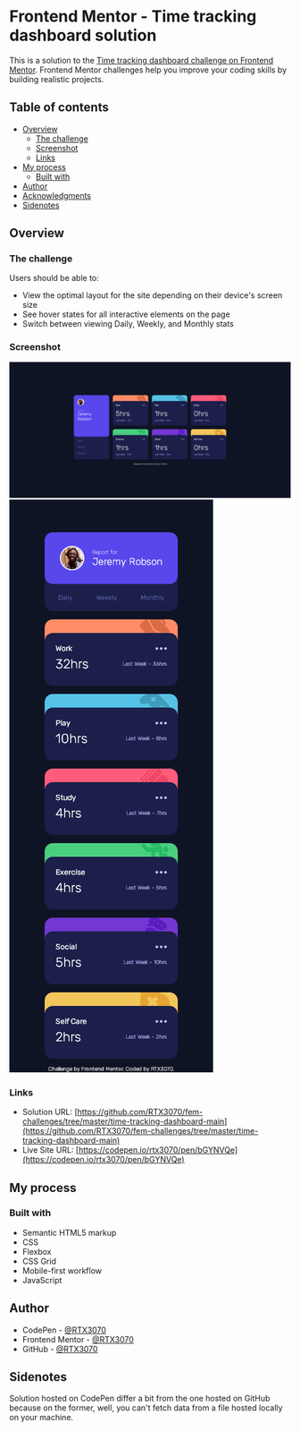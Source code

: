 # Frontend Mentor - Time tracking dashboard solution

This is a solution to the [Time tracking dashboard challenge on Frontend Mentor](https://www.frontendmentor.io/challenges/time-tracking-dashboard-UIQ7167Jw). Frontend Mentor challenges help you improve your coding skills by building realistic projects. 

## Table of contents

- [Overview](#overview)
  - [The challenge](#the-challenge)
  - [Screenshot](#screenshot)
  - [Links](#links)
- [My process](#my-process)
  - [Built with](#built-with)
- [Author](#author)
- [Acknowledgments](#acknowledgments)
- [Sidenotes](#sidenotes)

## Overview

### The challenge

Users should be able to:

- View the optimal layout for the site depending on their device's screen size
- See hover states for all interactive elements on the page
- Switch between viewing Daily, Weekly, and Monthly stats

### Screenshot

![Desktop View](./desktop-view.png)
![Mobile View](./mobile-view.png)

### Links

- Solution URL: [https://github.com/RTX3070/fem-challenges/tree/master/time-tracking-dashboard-main](https://github.com/RTX3070/fem-challenges/tree/master/time-tracking-dashboard-main)
- Live Site URL: [https://codepen.io/rtx3070/pen/bGYNVQe](https://codepen.io/rtx3070/pen/bGYNVQe)

## My process

### Built with

- Semantic HTML5 markup
- CSS
- Flexbox
- CSS Grid
- Mobile-first workflow
- JavaScript

## Author

- CodePen - [@RTX3070](https://codepen.io/rtx3070)
- Frontend Mentor - [@RTX3070](https://www.frontendmentor.io/profile/RTX3070)
- GitHub - [@RTX3070](https://github.com/RTX3070)

## Sidenotes

Solution hosted on CodePen differ a bit from the one hosted on GitHub because on the former, well, you can't fetch data from a file hosted locally on your machine.